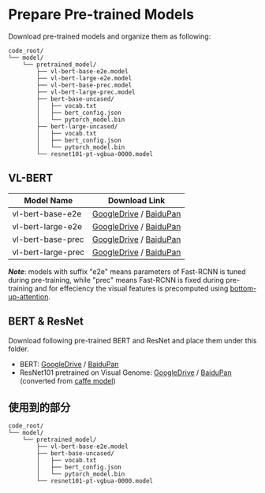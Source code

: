 # Prepare Pre-trained Models
Download pre-trained models and organize them as following:
```
code_root/
└── model/
    └── pretrained_model/
        ├── vl-bert-base-e2e.model
        ├── vl-bert-large-e2e.model
        ├── vl-bert-base-prec.model
        ├── vl-bert-large-prec.model
        ├── bert-base-uncased/
        │   ├── vocab.txt
        │   ├── bert_config.json
        │   └── pytorch_model.bin
        ├── bert-large-uncased/
        │   ├── vocab.txt
        │   ├── bert_config.json
        │   └── pytorch_model.bin
        └── resnet101-pt-vgbua-0000.model     
```


## VL-BERT

| Model Name         | Download Link    |
| ------------------ | ---------------  |
| vl-bert-base-e2e   | [GoogleDrive](https://drive.google.com/file/d/1jjV1ARYMs37tOaBalhJmwq7LcWeMai96/view?usp=sharing) / [BaiduPan](https://pan.baidu.com/s/1rl0Hl-iZZHL-3fj8hE_Uug) |
| vl-bert-large-e2e  | [GoogleDrive](https://drive.google.com/file/d/1YTHWWyP7Kq6zPySoEcTs3STaQdc5OJ7f/view?usp=sharing) / [BaiduPan](https://pan.baidu.com/s/1yqpDZRuGLsRXpklDgSC_Jw) |
| vl-bert-base-prec  | [GoogleDrive](https://drive.google.com/file/d/1YBFsyoWwz83VPzbimKymSBxE37gYtfgh/view?usp=sharing) / [BaiduPan](https://pan.baidu.com/s/1SvGbE2cjw8jEGWwSfJBFQQ) |
| vl-bert-large-prec | [GoogleDrive](https://drive.google.com/file/d/1REZLN7c3JCHVFoi_nEO-Nn6A4PTKIygG/view?usp=sharing) / [BaiduPan](https://pan.baidu.com/s/1k4eQe2rGGGVD24ZksJteNA) |

***Note***: models with suffix "e2e" means parameters of Fast-RCNN is tuned during pre-training, 
while "prec" means Fast-RCNN is fixed during pre-training and for effeciency the visual features is precomputed using
[bottom-up-attention](https://github.com/peteanderson80/bottom-up-attention). 

## BERT & ResNet

Download following pre-trained BERT and ResNet and place them under this folder.

* BERT: [GoogleDrive](https://drive.google.com/file/d/14VceZht89V5i54-_xWiw58Rosa5NDL2H/view?usp=sharing) / [BaiduPan](https://pan.baidu.com/s/1dyYcw50eZznL02ilG676Yw)
* ResNet101 pretrained on Visual Genome: 
[GoogleDrive](https://drive.google.com/file/d/1qJYtsGw1SfAyvknDZeRBnp2cF4VNjiDE/view?usp=sharing) / [BaiduPan](https://pan.baidu.com/s/1_yfZG8VqbWmp5Kr9w2DKGQ) 
(converted from [caffe model](https://www.dropbox.com/s/wqada4qiv1dz9dk/resnet101_faster_rcnn_final.caffemodel?dl=1))


## 使用到的部分

```
code_root/
└── model/
    └── pretrained_model/
        ├── vl-bert-base-e2e.model
        ├── bert-base-uncased/
        │   ├── vocab.txt
        │   ├── bert_config.json
        │   └── pytorch_model.bin
        └── resnet101-pt-vgbua-0000.model     
```
